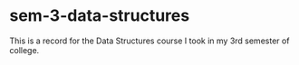 # sem-3-data-structures
This is a record for the Data Structures course I took in my 3rd semester of college.
